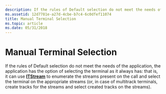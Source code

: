 ```yaml
---
description: If the rules of Default selection do not meet the needs of the application, the application has the option of selecting the terminal manually.
ms.assetid: 12d7781e-a27d-4cbe-b7c4-6c0dfef11074
title: Manual Terminal Selection
ms.topic: article
ms.date: 05/31/2018
---
```


# Manual Terminal Selection

If the rules of Default selection do not meet the needs of the application, the application has the option of selecting the terminal as it always has: that is, it can use [**ITStream**](/windows/win32/api/tapi3if/nn-tapi3if-itstream) to enumerate the streams present on the call and select the terminal on the appropriate streams (or, in case of multitrack terminals, create tracks for the streams and select created tracks on the streams).

 

 
